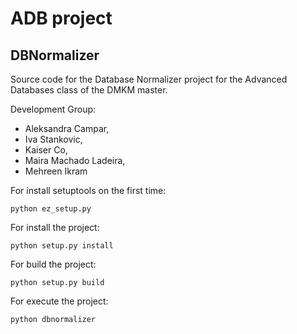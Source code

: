 ADB project
===========

DBNormalizer
------------

Source code for the Database Normalizer project for the Advanced Databases class of the DMKM master.


 Development Group:

   * Aleksandra Campar,
   * Iva Stankovic,
   * Kaiser Co,
   * Maira Machado Ladeira,
   * Mehreen Ikram

For install setuptools on the first time:
```
python ez_setup.py
```

For install the project:
```
python setup.py install
```

For build the project:
```
python setup.py build
```

For execute the project:
```
python dbnormalizer
```
